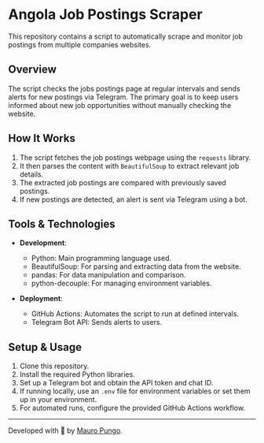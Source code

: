 # Angola Job Postings Scraper

This repository contains a script to automatically scrape and monitor job postings from multiple companies websites.

## Overview

The script checks the jobs postings page at regular intervals and sends alerts for new postings via Telegram. The primary goal is to keep users informed about new job opportunities without manually checking the website.

## How It Works

1. The script fetches the job postings webpage using the `requests` library.
2. It then parses the content with `BeautifulSoup` to extract relevant job details.
3. The extracted job postings are compared with previously saved postings.
4. If new postings are detected, an alert is sent via Telegram using a bot.

## Tools & Technologies

- **Development**:
  - Python: Main programming language used.
  - BeautifulSoup: For parsing and extracting data from the website.
  - pandas: For data manipulation and comparison.
  - python-decouple: For managing environment variables.
  
- **Deployment**:
  - GitHub Actions: Automates the script to run at defined intervals.
  - Telegram Bot API: Sends alerts to users.

## Setup & Usage

1. Clone this repository.
2. Install the required Python libraries.
3. Set up a Telegram bot and obtain the API token and chat ID.
4. If running locally, use an `.env` file for environment variables or set them up in your environment.
5. For automated runs, configure the provided GitHub Actions workflow.

---

Developed with 💙 by [Mauro Pungo](https://www.linkedin.com/in/mauro-pungo).
